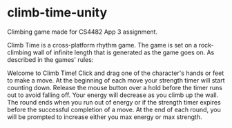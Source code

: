 # climb-time-unity
Climbing game made for CS4482 App 3 assignment.

Climb Time is a cross-platform rhythm game. The game is set on a rock-climbing wall of infinite length that is generated as the game goes on.
As described in the games' rules:

Welcome to Climb Time! 
Click and drag one of the character's hands or feet to make a move.
At the beginning of each move your strength timer will start counting down.
Release the mouse button over a hold before the timer runs out to avoid falling off.
Your energy will decrease as you climb up the wall.
The round ends when you run out of energy or if the strength timer expires before the successful completion of a move.
At the end of each round, you will be prompted to increase either you max energy or max strength.
  
